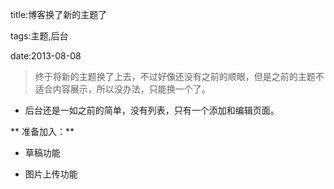 title:博客换了新的主题了

tags:主题,后台

date:2013-08-08

>终于将新的主题换了上去，不过好像还没有之前的顺眼，但是之前的主题不适合内容展示，所以没办法，只能换一个了。

* 后台还是一如之前的简单，没有列表，只有一个添加和编辑页面。

** 准备加入：**

* 草稿功能
* 图片上传功能